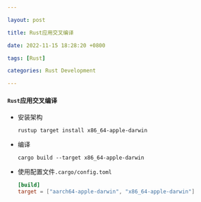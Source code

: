 ```yaml
---

layout: post

title: Rust应用交叉编译

date: 2022-11-15 18:28:20 +0800

tags: [Rust]

categories: Rust Development

---
```




#### `Rust`应用交叉编译

- 安装架构

  ```shell
  rustup target install x86_64-apple-darwin
  ```

- 编译

  ```shell
  cargo build --target x86_64-apple-darwin
  ```

- 使用配置文件`.cargo/config.toml`

  ```toml
  [build]
  target = ["aarch64-apple-darwin", "x86_64-apple-darwin"]
  ```

  

